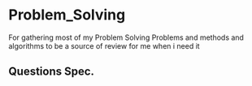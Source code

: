 # Problem_Solving
For gathering most of my Problem Solving Problems and methods and algorithms to be a source of review for me when i need it 
## Questions Spec. 
